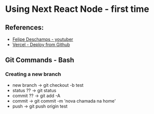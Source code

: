# Using Next React Node -  first time

## References:
- [Felipe Deschamps - youtuber](https://www.youtube.com/watch?v=EW7m2WIvFgQ)
- [ Vercel - Deploy from Github ](https://vercel.com/)


## Git Commands - Bash

### Creating a new branch
- new branch -> git checkout -b test
- status ?? -> git status
- commit ?? -> git add -A
- commit -> git commit -m 'nova chamada na home'
- push -> git push origin test
